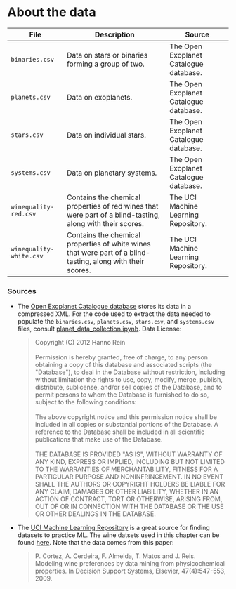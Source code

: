 # About the data

| File | Description | Source |
| --- | --- | --- |
| `binaries.csv` | Data on stars or binaries forming a group of two. | The Open Exoplanet Catalogue database. |
| `planets.csv` | Data on exoplanets. | The Open Exoplanet Catalogue database. |
| `stars.csv` | Data on individual stars. | The Open Exoplanet Catalogue database. |
| `systems.csv` | Data on planetary systems. | The Open Exoplanet Catalogue database. |
| `winequality-red.csv` | Contains the chemical properties of red wines that were part of a blind-tasting, along with their scores. | The UCI Machine Learning Repository. |
| `winequality-white.csv` | Contains the chemical properties of white wines that were part of a blind-tasting, along with their scores. | The UCI Machine Learning Repository. |

### Sources
- The [Open Exoplanet Catalogue database](https://github.com/OpenExoplanetCatalogue/open_exoplanet_catalogue/) stores its data in a compressed XML. For the code used to extract the data needed to populate the `binaries.csv`, `planets.csv`, `stars.csv`, and `systems.csv` files, consult [planet_data_collection.ipynb](./planet_data_collection.ipynb). Data License:

  >Copyright (C) 2012 Hanno Rein<br><br>Permission is hereby granted, free of charge, to any person obtaining a copy of this database and associated scripts (the "Database"), to deal in the Database without restriction, including without limitation the rights to use, copy, modify, merge, publish, distribute, sublicense, and/or sell copies of the Database, and to permit persons to whom the Database is furnished to do so, subject to the following conditions:<br><br>The above copyright notice and this permission notice shall be included in all copies or substantial portions of the Database. A reference to the Database shall be included in all scientific publications that make use of the Database.<br><br>THE DATABASE IS PROVIDED "AS IS", WITHOUT WARRANTY OF ANY KIND, EXPRESS OR IMPLIED, INCLUDING BUT NOT LIMITED TO THE WARRANTIES OF MERCHANTABILITY, FITNESS FOR A PARTICULAR PURPOSE AND NONINFRINGEMENT. IN NO EVENT SHALL THE AUTHORS OR COPYRIGHT HOLDERS BE LIABLE FOR ANY CLAIM, DAMAGES OR OTHER LIABILITY, WHETHER IN AN ACTION OF CONTRACT, TORT OR OTHERWISE, ARISING FROM, OUT OF OR IN CONNECTION WITH THE DATABASE OR THE USE OR OTHER DEALINGS IN THE DATABASE.

- The [UCI Machine Learning Repository](http://archive.ics.uci.edu) is a great source for finding datasets to practice ML. The wine datsets used in this chapter can be found [here](https://archive.ics.uci.edu/ml/datasets/wine+quality). Note that the data comes from this paper:

  > P. Cortez, A. Cerdeira, F. Almeida, T. Matos and J. Reis.<br>Modeling wine preferences by data mining from physicochemical properties. In Decision Support Systems, Elsevier, 47(4):547-553, 2009.
